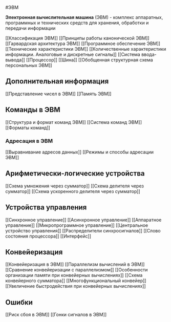 #ЭВМ

**Электронная вычислительная машина** (ЭВМ) - комплекс аппаратных, программных и технических средств для хранения, обработки и передачи информации

[[Классификация ЭВМ]]
[[Принципы работы канонической ЭВМ]]
[[Гарвардская архитектура ЭВМ]]
[[Программное обеспечение ЭВМ]]
[[Технические характеристики ЭВМ]]
[[Количественные характеристики информации. Аналоговые и дискретные сигналы]]
[[Система ввода-вывода]]
[[Процессор]]
[[Шина]]
[[Обобщенная структурная схема персональных ЭВМ]]

## Дополнительная информация
[[Представление чисел в ЭВМ]]
[[Память ЭВМ]]


## Команды в ЭВМ
[[Структура и формат команд ЭВМ]]
[[Система команд ЭВМ]]
[[Форматы команд]]

### Адресация в ЭВМ
[[Выравнивание адресов данных]]
[[Режимы и способы адресации ЭВМ]]

## Арифметически-логические устройства
[[Схема умножения через сумматор]]
[[Схема делителя через сумматор]]
[[Схема ускоренного делителя через сумматор]]

## Устройства управления
[[Синхронное управление]]
[[Асинхронное управление]]
[[Аппаратное управление]]
[[Микропрограммное управление]]
[[Центральное устройство управления]]
[[Распределители синхросигналов]]
[[Слово состояния процессора]]
[[Интерфейс]]

## Конвейеризация
[[Конвейеризация в ЭВМ]]
[[Параллелизм вычислений в ЭВМ]]
[[Сравнение конвейеризации с параллелизмом]]
[[Особенности организации памяти при конвейерных вычислениях]]
[[Схема конвейерного сумматора]]
[[Многофункциональный конвейер]]
[[Увеличение быстродействия при конвейерных вычислениях]]

## Ошибки
[[Риск сбоя в ЭВМ]]
[[Гонки сигналов в ЭВМ]]